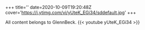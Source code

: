 +++
title=''
date=2020-10-09T19:20:48Z
cover='https://i.ytimg.com/vi/yUteK_EGi34/sddefault.jpg'
+++

All content belongs to GlennBeck.
{{< youtube yUteK_EGi34 >}}
